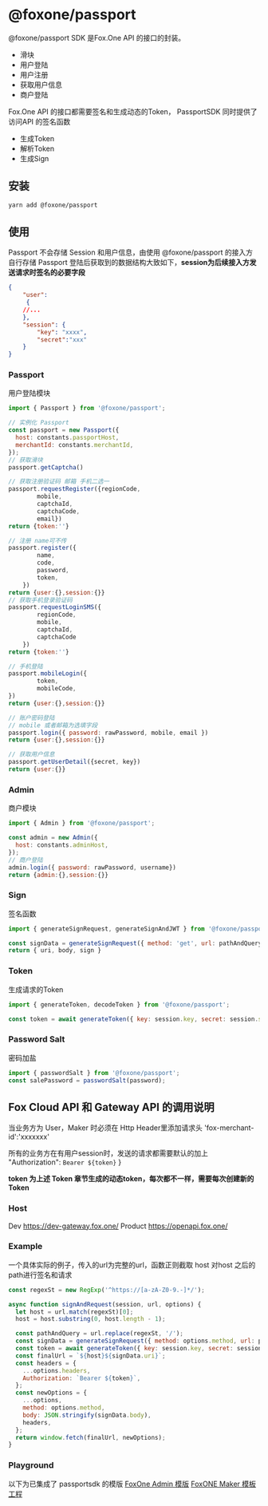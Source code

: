 #  @foxone/passport

@foxone/passport SDK 是Fox.One API 的接口的封装。

* 滑块
* 用户登陆
* 用户注册
* 获取用户信息
* 商户登陆

Fox.One API 的接口都需要签名和生成动态的Token， PassportSDK 同时提供了访问API 的签名函数

* 生成Token
* 解析Token
* 生成Sign


## 安装

```bash
yarn add @foxone/passport
```

## 使用

Passport 不会存储 Session 和用户信息，由使用 @foxone/passport 的接入方自行存储
Passport 登陆后获取到的数据结构大致如下，**session为后续接入方发送请求时签名的必要字段**

```json
{
    "user":
     {
    //...
    },
    "session": {
        "key": "xxxx",
        "secret":"xxx"
    }
}
```

### Passport 
用户登陆模块
```javascript
import { Passport } from '@foxone/passport';

// 实例化 Passport
const passport = new Passport({
  host: constants.passportHost,
  merchantId: constants.merchantId,
});
// 获取滑块
passport.getCaptcha()

// 获取注册验证码 邮箱 手机二选一
passport.requestRegister({regionCode,
        mobile,
        captchaId,
        captchaCode,
        email})
return {token:''}

// 注册 name可不传
passport.register({
        name,
        code,
        password,
        token,
    })
return {user:{},session:{}}
// 获取手机登录验证码
passport.requestLoginSMS({
        regionCode,
        mobile,
        captchaId,
        captchaCode
    })
return {token:''}

// 手机登陆
passport.mobileLogin({
        token,
        mobileCode,
})
return {user:{},session:{}}

// 账户密码登陆
// mobile 或者邮箱为选填字段
passport.login({ password: rawPassword, mobile, email })
return {user:{},session:{}}

// 获取用户信息
passport.getUserDetail({secret, key})
return {user:{}}

```

### Admin
商户模块
```javascript
import { Admin } from '@foxone/passport';

const admin = new Admin({
  host: constants.adminHost,
});
// 商户登陆
admin.login({ password: rawPassword, username})
return {admin:{},session:{}}
```

### Sign
签名函数
```javascript
import { generateSignRequest, generateSignAndJWT } from '@foxone/passport';

const signData = generateSignRequest({ method: 'get', url: pathAndQuery, body: options.body });
return { uri, body, sign }

```
### Token
生成请求的Token
```javascript
import { generateToken, decodeToken } from '@foxone/passport';

const token = await generateToken({ key: session.key, secret: session.secret, requestSign: signData.sign });

```
### Password Salt
密码加盐
```javascript
import { passwordSalt } from '@foxone/passport';
const salePassword = passwordSalt(password);
```
## **Fox Cloud API 和 Gateway API 的调用说明**

当业务方为 User，Maker 时必须在 Http Header里添加请求头
'fox-merchant-id':'xxxxxxx'

所有的业务方在有用户session时，发送的请求都需要默认的加上 
"Authorization": `Bearer ${token}` }

**token 为上述 Token 章节生成的动态token，每次都不一样，需要每次创建新的Token**


### Host 
Dev https://dev-gateway.fox.one/
Product https://openapi.fox.one/


### Example 

一个具体实际的例子，传入的url为完整的url，函数正则截取 host 对host 之后的path进行签名和请求

```javascript
const regexSt = new RegExp('^https://[a-zA-Z0-9.-]*/');

async function signAndRequest(session, url, options) {
  let host = url.match(regexSt)[0];
  host = host.substring(0, host.length - 1);

  const pathAndQuery = url.replace(regexSt, '/');
  const signData = generateSignRequest({ method: options.method, url: pathAndQuery, body: options.body });
  const token = await generateToken({ key: session.key, secret: session.secret, requestSign: signData.sign });
  const finalUrl = `${host}${signData.uri}`;
  const headers = {
    ...options.headers,
    Authorization: `Bearer ${token}`,
  };
  const newOptions = {
    ...options,
    method: options.method,
    body: JSON.stringify(signData.body),
    headers,
  };
  return window.fetch(finalUrl, newOptions);
}
```

### Playground
以下为已集成了 passportsdk 的模版
[FoxOne Admin 模版](https://github.com/fox-one/f1-admin-playground)
[FoxONE Maker 模板工程](https://github.com/fox-one/f1-maker-playground)
